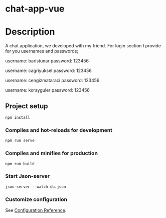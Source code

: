 # chat-app-vue

# Description

A chat application, we developed with my friend. For login section I provide for you usernames and passwords;

username: baristunar
password: 123456

username: cagriyuksel
password: 123456

username: cengizmataraci
password: 123456

username: korayguler
password: 123456

## Project setup
```
npm install
```

### Compiles and hot-reloads for development
```
npm run serve
```

### Compiles and minifies for production
```
npm run build
```

### Start Json-server
```
json-server --watch db.json
```

### Customize configuration
See [Configuration Reference](https://cli.vuejs.org/config/).
